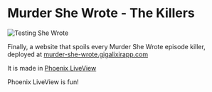# Murder She Wrote - The Killers

![Testing She Wrote](https://github.com/carlotm/murder-she-wrote-the-killers/actions/workflows/github-actions-she-wrote.yml/badge.svg)

Finally, a website that spoils every Murder She Wrote episode killer,
deployed at [murder-she-wrote.gigalixirapp.com](https://murder-she-wrote.gigalixirapp.com)

It is made in [Phoenix LiveView](https://hexdocs.pm/phoenix_live_view/Phoenix.LiveView.html)

Phoenix LiveView is fun!
